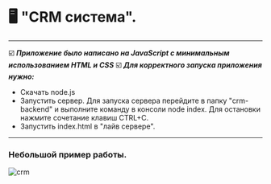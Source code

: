 # 🖥 "CRM система".
---
☑️ ___Приложение было написано на JavaScript с минимальным использованием HTML и CSS___
☑️ ___Для корректного запуска приложения нужно:___
  - Скачать node.js
  - Запустить сервер. Для запуска сервера перейдите в папку "crm-backend" и выполните команду в консоли node index. Для остановки нажмите сочетание клавиш CTRL+C.
  - Запустить index.html в "лайв сервере".

---
### Небольшой пример работы.

![crm](https://user-images.githubusercontent.com/101246310/188454299-5cfa3658-2790-45bd-b815-a00a6e23ae95.gif)

